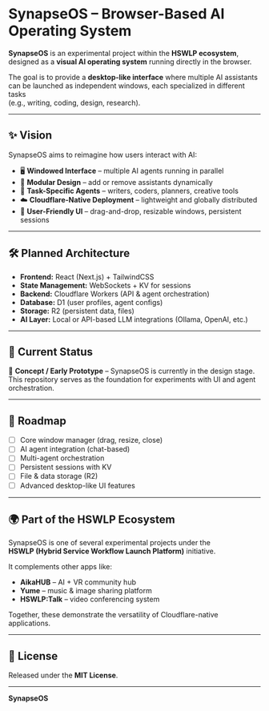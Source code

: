 # SynapseOS – Browser-Based AI Operating System

**SynapseOS** is an experimental project within the **HSWLP ecosystem**,  
designed as a **visual AI operating system** running directly in the browser.  

The goal is to provide a **desktop-like interface** where multiple AI assistants  
can be launched as independent windows, each specialized in different tasks  
(e.g., writing, coding, design, research).  

---

## ✨ Vision

SynapseOS aims to reimagine how users interact with AI:  
- 🖥️ **Windowed Interface** – multiple AI agents running in parallel  
- 🔌 **Modular Design** – add or remove assistants dynamically  
- 🧠 **Task-Specific Agents** – writers, coders, planners, creative tools  
- ☁️ **Cloudflare-Native Deployment** – lightweight and globally distributed  
- 🎨 **User-Friendly UI** – drag-and-drop, resizable windows, persistent sessions  

---

## 🛠️ Planned Architecture

- **Frontend:** React (Next.js) + TailwindCSS  
- **State Management:** WebSockets + KV for sessions  
- **Backend:** Cloudflare Workers (API & agent orchestration)  
- **Database:** D1 (user profiles, agent configs)  
- **Storage:** R2 (persistent data, files)  
- **AI Layer:** Local or API-based LLM integrations (Ollama, OpenAI, etc.)  

---

## 📅 Current Status

🚧 **Concept / Early Prototype** – SynapseOS is currently in the design stage.  
This repository serves as the foundation for experiments with UI and agent orchestration.  

---

## 📌 Roadmap

- [ ] Core window manager (drag, resize, close)  
- [ ] AI agent integration (chat-based)  
- [ ] Multi-agent orchestration  
- [ ] Persistent sessions with KV  
- [ ] File & data storage (R2)  
- [ ] Advanced desktop-like UI features  

---

## 🌍 Part of the HSWLP Ecosystem

SynapseOS is one of several experimental projects under the  
**HSWLP (Hybrid Service Workflow Launch Platform)** initiative.  

It complements other apps like:  
- **AikaHUB** – AI + VR community hub  
- **Yume** – music & image sharing platform  
- **HSWLP:Talk** – video conferencing system  

Together, these demonstrate the versatility of Cloudflare-native applications.  

---

## 📜 License

Released under the **MIT License**.  

---

**SynapseOS**
